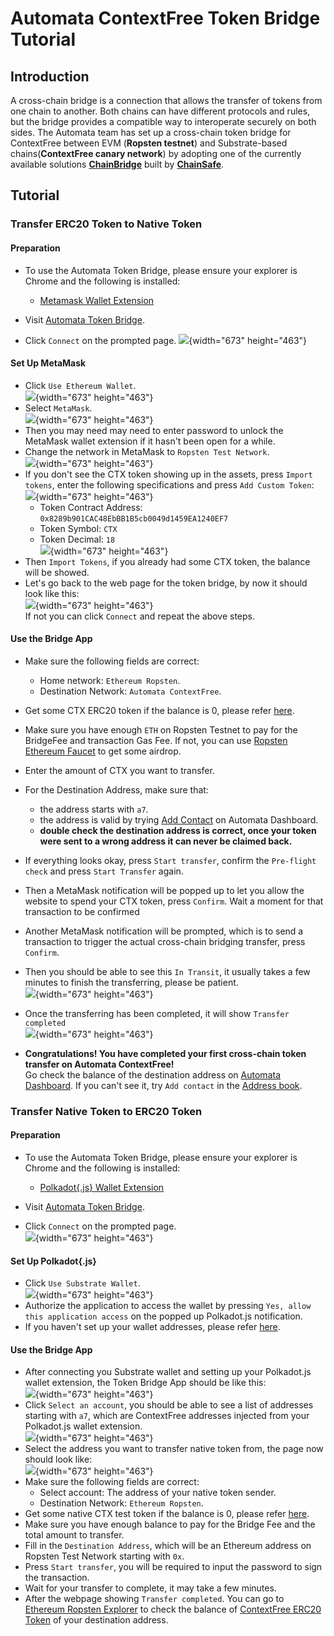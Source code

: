 # Automata ContextFree Token Bridge Tutorial
## Introduction
A cross-chain bridge is a connection that allows the transfer of tokens from one chain to another. Both chains can have different protocols and rules, but the bridge provides a compatible way to interoperate securely on both sides. 
The Automata team has set up a cross-chain token bridge for ContextFree between EVM (**Ropsten testnet**) and Substrate-based chains(**ContextFree canary network**) by adopting one of the currently available solutions [**ChainBridge**](https://github.com/ChainSafe/ChainBridge) built by [**ChainSafe**](https://chainsafe.io/).

## Tutorial
### Transfer ERC20 Token to Native Token
#### Preparation
- To use the Automata Token Bridge, please ensure your explorer is Chrome and the following is installed:
  - [Metamask Wallet Extension](https://chrome.google.com/webstore/detail/metamask/nkbihfbeogaeaoehlefnkodbefgpgknn?hl=en)

- Visit [Automata Token Bridge](https://cf-bridge.ata.network/).
- Click `Connect` on the prompted page.
![](../../assets/canaryimg/bridge_connect.png){width="673" height="463"}

#### Set Up MetaMask
- Click `Use Ethereum Wallet`.<br>
![](../../assets/canaryimg/bridge_ethwallet.png){width="673" height="463"}<br>
- Select `MetaMask`.<br>
![](../../assets/canaryimg/bridge_metamask.png){width="673" height="463"}<br>
- Then you may need may need to enter password to unlock the MetaMask wallet extension if it hasn't been open for a while.
- Change the network in MetaMask to `Ropsten Test Network`.<br>
![](../../assets/canaryimg/bridge_ropsten.png){width="673" height="463"}<br>
- If you don't see the CTX token showing up in the assets, press `Import tokens`, enter the following specifications and press `Add Custom Token`:<br>
![](../../assets/canaryimg/bridge_import.png){width="673" height="463"}<br>
  - Token Contract Address: `0x8289b901CAC48EbBB1B5cb0049d1459EA1240EF7`
  - Token Symbol: `CTX`
  - Token Decimal: `18`<br>
![](../../assets/canaryimg/bridge_addtoken.png){width="673" height="463"}<br>
- Then `Import Tokens`, if you already had some CTX token, the balance will be showed.
- Let's go back to the web page for the token bridge, by now it should look like this:<br>
![](../../assets/canaryimg/bridge_ethtransfer.png){width="673" height="463"}</br>
  If not you can click `Connect` and repeat the above steps.
#### Use the Bridge App
- Make sure the following fields are correct:
  - Home network: `Ethereum Ropsten`.
  - Destination Network: `Automata ContextFree`.
- Get some CTX ERC20 token if the balance is 0, please refer [here](./get-test-token.md#get-contextFree-erc20-token-on-ropsten-testnet).
- Make sure you have enough `ETH` on Ropsten Testnet to pay for the BridgeFee and transaction Gas Fee. If not, you can use [Ropsten Ethereum Faucet](https://faucet.ropsten.be/) to get some airdrop.
- Enter the amount of CTX you want to transfer.
- For the Destination Address, make sure that:
  - the address starts with `a7`.
  - the address is valid by trying [Add Contact](https://dashboard.ata.network/?rpc=wss%3A%2F%2Fcf-api.ata.network#/addresses) on Automata Dashboard.
  - **double check the destination address is correct, once your token were sent to a wrong address it can never be claimed back.**
- If everything looks okay, press `Start transfer`, confirm the `Pre-flight check` and press `Start Transfer` again.
- Then a MetaMask notification will be popped up to let you allow the website to spend your CTX token, press `Confirm`. Wait a moment for that transaction to be confirmed
- Another MetaMask notification will be prompted, which is to send a transaction to trigger the actual cross-chain bridging transfer, press `Confirm`.
- Then you should be able to see this `In Transit`, it usually takes a few minutes to finish the transferring, please be patient.<br>
![](../../assets/canaryimg/bridge_intransit.png){width="673" height="463"}<br>
- Once the transferring has been completed, it will show `Transfer completed`<br>
![](../../assets/canaryimg/bridge_completed.png){width="673" height="463"}<br>

- **Congratulations! You have completed your first cross-chain token transfer on Automata ContextFree!**</br>
  Go check the balance of the destination address on [Automata Dashboard](https://dashboard.ata.network/?rpc=wss%3A%2F%2Fcf-api.ata.network#/accounts). If you can't see it, try `Add contact` in the [Address book](https://dashboard.ata.network/?rpc=wss%3A%2F%2Fcf-api.ata.network#/addresses).

### Transfer Native Token to ERC20 Token
#### Preparation
- To use the Automata Token Bridge, please ensure your explorer is Chrome and the following is installed:
  - [Polkadot{.js} Wallet Extension](https://chrome.google.com/webstore/detail/polkadot{js}-extension/mopnmbcafieddcagagdcbnhejhlodfdd)

- Visit [Automata Token Bridge](https://cf-bridge.ata.network/).
- Click `Connect` on the prompted page.<br>
![](../../assets/canaryimg/bridge_connect.png){width="673" height="463"}<br>

#### Set Up Polkadot{.js}
- Click `Use Substrate Wallet`.<br>
![](../../assets/canaryimg/bridge_subwallet.png){width="673" height="463"}<br>
- Authorize the application to access the wallet by pressing `Yes, allow this application access` on the popped up Polkadot.js notification.
- If you haven't set up your wallet addresses, please refer [here](./setupwallet.md).

#### Use the Bridge App
- After connecting you Substrate wallet and setting up your Polkadot.js wallet extension, the Token Bridge App should be like this:<br>
![](../../assets/canaryimg/bridge_submain.png){width="673" height="463"}<br>
- Click `Select an account`, you should be able to see a list of addresses starting with `a7`, which are ContextFree addresses injected from your Polkadot.js wallet extension.<br>
![](../../assets/canaryimg/bridge_subaddress.png){width="673" height="463"}<br>
- Select the address you want to transfer native token from, the page now should look like:<br>
![](../../assets/canaryimg/bridge_submain2.png){width="673" height="463"}<br>
- Make sure the following fields are correct:
  - Select account: The address of your native token sender.
  - Destination Network: `Ethereum Ropsten`.
- Get some native CTX test token if the balance is 0, please refer [here](./get-test-token.md).
- Make sure you have enough balance to pay for the Bridge Fee and the total amount to transfer.
- Fill in the `Destination Address`, which will be an Ethereum address on Ropsten Test Network starting with `0x`.
- Press `Start transfer`, you will be required to input the password to sign the transaction.
- Wait for your transfer to complete, it may take a few minutes. 
- After the webpage showing `Transfer completed`. You can go to [Ethereum Ropsten Explorer](https://ropsten.etherscan.io/) to check the balance of [ContextFree ERC20 Token](https://ropsten.etherscan.io/token/0x8289b901CAC48EbBB1B5cb0049d1459EA1240EF7) of your destination address.